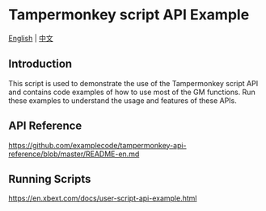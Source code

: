 # Tampermonkey script API Example

[English](README-en.md) | [中文](README.md)


## Introduction

This script is used to demonstrate the use of the Tampermonkey script API and contains code examples of how to use most of the GM functions. Run these examples to understand the usage and features of these APIs.



## API Reference


https://github.com/examplecode/tampermonkey-api-reference/blob/master/README-en.md


## Running Scripts

https://en.xbext.com/docs/user-script-api-example.html